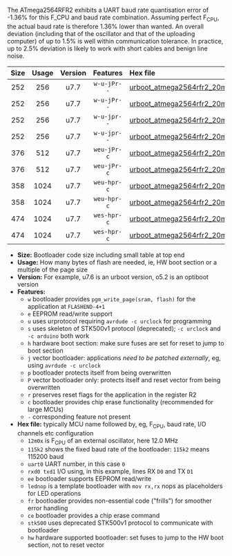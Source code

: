 The ATmega2564RFR2 exhibits a UART baud rate quantisation error of -1.36% for this F_CPU and baud rate combination. Assuming perfect F<sub>CPU</sub>, the actual baud rate is therefore 1.36% lower than wanted. An overall deviation (including that of the oscillator and that of the uploading computer) of up to 1.5% is well within communication tolerance. In practice, up to 2.5% deviation is likely to work with short cables and benign line noise.

|Size|Usage|Version|Features|Hex file|
|:-:|:-:|:-:|:-:|:--|
|252|256|u7.7|`w-u-jPr--`|[urboot_atmega2564rfr2_20m0x_++38k4_uart0_rxe0_txe1_lednop.hex](https://raw.githubusercontent.com/stefanrueger/urboot.hex/main/mcus/atmega2564rfr2/external_oscillator/fcpu_20m0x/br_++38k4/urboot_atmega2564rfr2_20m0x_++38k4_uart0_rxe0_txe1_lednop.hex)|
|252|256|u7.7|`w-u-jPr--`|[urboot_atmega2564rfr2_20m0x_++38k4_uart1_rxd2_txd3_lednop.hex](https://raw.githubusercontent.com/stefanrueger/urboot.hex/main/mcus/atmega2564rfr2/external_oscillator/fcpu_20m0x/br_++38k4/urboot_atmega2564rfr2_20m0x_++38k4_uart1_rxd2_txd3_lednop.hex)|
|252|256|u7.7|`w-u-jpr--`|[urboot_atmega2564rfr2_20m0x_++38k4_uart0_rxe0_txe1_lednop_fr.hex](https://raw.githubusercontent.com/stefanrueger/urboot.hex/main/mcus/atmega2564rfr2/external_oscillator/fcpu_20m0x/br_++38k4/urboot_atmega2564rfr2_20m0x_++38k4_uart0_rxe0_txe1_lednop_fr.hex)|
|252|256|u7.7|`w-u-jpr--`|[urboot_atmega2564rfr2_20m0x_++38k4_uart1_rxd2_txd3_lednop_fr.hex](https://raw.githubusercontent.com/stefanrueger/urboot.hex/main/mcus/atmega2564rfr2/external_oscillator/fcpu_20m0x/br_++38k4/urboot_atmega2564rfr2_20m0x_++38k4_uart1_rxd2_txd3_lednop_fr.hex)|
|376|512|u7.7|`weu-jPr-c`|[urboot_atmega2564rfr2_20m0x_++38k4_uart0_rxe0_txe1_ee_lednop_fr_ce.hex](https://raw.githubusercontent.com/stefanrueger/urboot.hex/main/mcus/atmega2564rfr2/external_oscillator/fcpu_20m0x/br_++38k4/urboot_atmega2564rfr2_20m0x_++38k4_uart0_rxe0_txe1_ee_lednop_fr_ce.hex)|
|376|512|u7.7|`weu-jPr-c`|[urboot_atmega2564rfr2_20m0x_++38k4_uart1_rxd2_txd3_ee_lednop_fr_ce.hex](https://raw.githubusercontent.com/stefanrueger/urboot.hex/main/mcus/atmega2564rfr2/external_oscillator/fcpu_20m0x/br_++38k4/urboot_atmega2564rfr2_20m0x_++38k4_uart1_rxd2_txd3_ee_lednop_fr_ce.hex)|
|358|1024|u7.7|`weu-hpr-c`|[urboot_atmega2564rfr2_20m0x_++38k4_uart0_rxe0_txe1_ee_lednop_fr_ce_hw.hex](https://raw.githubusercontent.com/stefanrueger/urboot.hex/main/mcus/atmega2564rfr2/external_oscillator/fcpu_20m0x/br_++38k4/urboot_atmega2564rfr2_20m0x_++38k4_uart0_rxe0_txe1_ee_lednop_fr_ce_hw.hex)|
|358|1024|u7.7|`weu-hpr-c`|[urboot_atmega2564rfr2_20m0x_++38k4_uart1_rxd2_txd3_ee_lednop_fr_ce_hw.hex](https://raw.githubusercontent.com/stefanrueger/urboot.hex/main/mcus/atmega2564rfr2/external_oscillator/fcpu_20m0x/br_++38k4/urboot_atmega2564rfr2_20m0x_++38k4_uart1_rxd2_txd3_ee_lednop_fr_ce_hw.hex)|
|474|1024|u7.7|`wes-hpr-c`|[urboot_atmega2564rfr2_20m0x_++38k4_uart0_rxe0_txe1_ee_lednop_fr_ce_stk500_hw.hex](https://raw.githubusercontent.com/stefanrueger/urboot.hex/main/mcus/atmega2564rfr2/external_oscillator/fcpu_20m0x/br_++38k4/urboot_atmega2564rfr2_20m0x_++38k4_uart0_rxe0_txe1_ee_lednop_fr_ce_stk500_hw.hex)|
|474|1024|u7.7|`wes-hpr-c`|[urboot_atmega2564rfr2_20m0x_++38k4_uart1_rxd2_txd3_ee_lednop_fr_ce_stk500_hw.hex](https://raw.githubusercontent.com/stefanrueger/urboot.hex/main/mcus/atmega2564rfr2/external_oscillator/fcpu_20m0x/br_++38k4/urboot_atmega2564rfr2_20m0x_++38k4_uart1_rxd2_txd3_ee_lednop_fr_ce_stk500_hw.hex)|

- **Size:** Bootloader code size including small table at top end
- **Usage:** How many bytes of flash are needed, ie, HW boot section or a multiple of the page size
- **Version:** For example, u7.6 is an urboot version, o5.2 is an optiboot version
- **Features:**
  + `w` bootloader provides `pgm_write_page(sram, flash)` for the application at `FLASHEND-4+1`
  + `e` EEPROM read/write support
  + `u` uses urprotocol requiring `avrdude -c urclock` for programming
  + `s` uses skeleton of STK500v1 protocol (deprecated); `-c urclock` and `-c arduino` both work
  + `h` hardware boot section: make sure fuses are set for reset to jump to boot section
  + `j` vector bootloader: applications *need to be patched externally*, eg, using `avrdude -c urclock`
  + `p` bootloader protects itself from being overwritten
  + `P` vector bootloader only: protects itself and reset vector from being overwritten
  + `r` preserves reset flags for the application in the register R2
  + `c` bootloader provides chip erase functionality (recommended for large MCUs)
  + `-` corresponding feature not present
- **Hex file:** typically MCU name followed by, eg, F<sub>CPU</sub>, baud rate, I/O channels etc configuration
  + `12m0x` is F<sub>CPU</sub> of an external oscillator, here 12.0 MHz
  + `115k2` shows the fixed baud rate of the bootloader: `115k2` means 115200 baud
  + `uart0` UART number, in this case `0`
  + `rxd0 txd1` I/O using, in this example, lines RX `D0` and TX `D1`
  + `ee` bootloader supports EEPROM read/write
  + `lednop` is a template bootloader with `mov rx,rx` nops as placeholders for LED operations
  + `fr` bootloader provides non-essential code ("frills") for smoother error handling
  + `ce` bootloader provides a chip erase command
  + `stk500` uses deprecated STK500v1 protocol to communicate with bootloader
  + `hw` hardware supported bootloader: set fuses to jump to the HW boot section, not to reset vector
